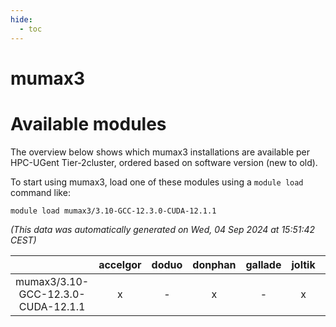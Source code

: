 ```yaml
---
hide:
  - toc
---
```


mumax3
======

# Available modules


The overview below shows which mumax3 installations are available per HPC-UGent Tier-2cluster, ordered based on software version (new to old).

To start using mumax3, load one of these modules using a `module load` command like:

```shell
module load mumax3/3.10-GCC-12.3.0-CUDA-12.1.1
```

*(This data was automatically generated on Wed, 04 Sep 2024 at 15:51:42 CEST)*  

| |accelgor|doduo|donphan|gallade|joltik|shinx|skitty|
| :---: | :---: | :---: | :---: | :---: | :---: | :---: | :---: |
|mumax3/3.10-GCC-12.3.0-CUDA-12.1.1|x|-|x|-|x|-|-|
